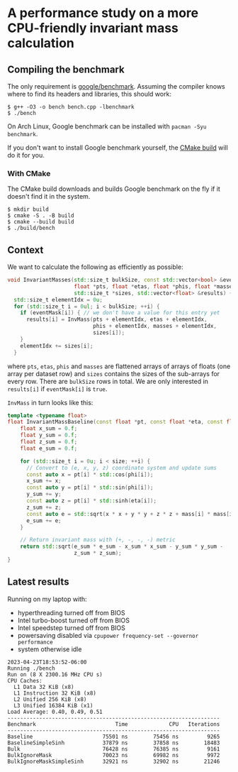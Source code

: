 # A performance study on a more CPU-friendly invariant mass calculation

## Compiling the benchmark

The only requirement is [google/benchmark](https://github.com/google/benchmark).
Assuming the compiler knows where to find its headers and libraries, this should work:

```
$ g++ -O3 -o bench bench.cpp -lbenchmark
$ ./bench
```

On Arch Linux, Google benchmark can be installed with `pacman -Syu benchmark`.

If you don't want to install Google benchmark yourself, the [CMake build](#with-cmake) will do it for you.


### With CMake

The CMake build downloads and builds Google benchmark on the fly if it doesn't find it in the system.

```
$ mkdir build
$ cmake -S . -B build
$ cmake --build build
$ ./build/bench
```

## Context

We want to calculate the following as efficiently as possible:

```cpp
void InvariantMasses(std::size_t bulkSize, const std::vector<bool> &eventMask,
                     float *pts, float *etas, float *phis, float *masses,
                     std::size_t *sizes, std::vector<float> &results) {
  std::size_t elementIdx = 0u;
  for (std::size_t i = 0ul; i < bulkSize; ++i) {
    if (eventMask[i]) { // we don't have a value for this entry yet
      results[i] = InvMass(pts + elementIdx, etas + elementIdx,
                           phis + elementIdx, masses + elementIdx,
                           sizes[i]);
    }
    elementIdx += sizes[i];
  }
```

where `pts`, `etas`, `phis` and `masses` are flattened arrays of arrays of floats (one array per dataset row) and
`sizes` contains the sizes of the sub-arrays for every row. There are `bulkSize` rows in total.
We are only interested in `results[i]` if `eventMask[i]` is `true`.

`InvMass` in turn looks like this:

```cpp
template <typename float>
float InvariantMassBaseline(const float *pt, const float *eta, const float *phi, const float *mass, std::size_t size) {
    float x_sum = 0.f;
    float y_sum = 0.f;
    float z_sum = 0.f;
    float e_sum = 0.f;

    for (std::size_t i = 0u; i < size; ++i) {
      // Convert to (e, x, y, z) coordinate system and update sums
      const auto x = pt[i] * std::cos(phi[i]);
      x_sum += x;
      const auto y = pt[i] * std::sin(phi[i]);
      y_sum += y;
      const auto z = pt[i] * std::sinh(eta[i]);
      z_sum += z;
      const auto e = std::sqrt(x * x + y * y + z * z + mass[i] * mass[i]);
      e_sum += e;
    }

    // Return invariant mass with (+, -, -, -) metric
    return std::sqrt(e_sum * e_sum - x_sum * x_sum - y_sum * y_sum -
                     z_sum * z_sum);
}
```

## Latest results

Running on my laptop with:
- hyperthreading turned off from BIOS
- Intel turbo-boost turned off from BIOS
- Intel speedstep turned off from BIOS
- powersaving disabled via `cpupower frequency-set --governor performance`
- system otherwise idle

```
2023-04-23T18:53:52-06:00
Running ./bench
Run on (8 X 2300.16 MHz CPU s)
CPU Caches:
  L1 Data 32 KiB (x8)
  L1 Instruction 32 KiB (x8)
  L2 Unified 256 KiB (x8)
  L3 Unified 16384 KiB (x1)
Load Average: 0.40, 0.49, 0.51
-------------------------------------------------------------------
Benchmark                         Time             CPU   Iterations
-------------------------------------------------------------------
Baseline                      75501 ns        75456 ns         9265
BaselineSimpleSinh            37879 ns        37858 ns        18483
Bulk                          76428 ns        76385 ns         9161
BulkIgnoreMask                70023 ns        69982 ns         9972
BulkIgnoreMaskSimpleSinh      32921 ns        32902 ns        21246
```
